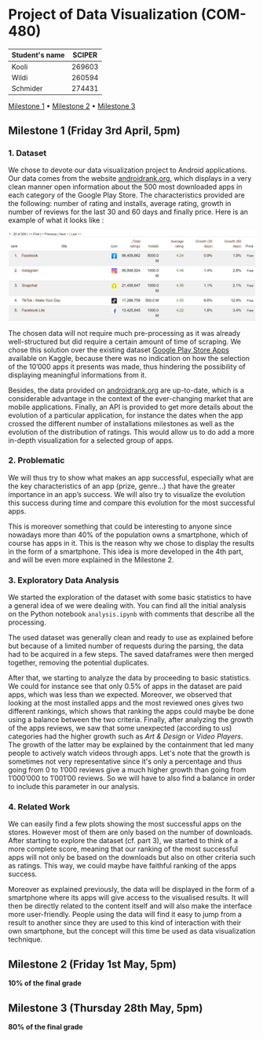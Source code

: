 # Project of Data Visualization (COM-480)

| Student's name | SCIPER |
| -------------- | ------ |
|     Kooli      | 269603 |
|     Wildi      | 260594 |
|     Schmider   | 274431 |

[Milestone 1](#milestone-1-friday-3rd-april-5pm) • [Milestone 2](#milestone-2-friday-1st-may-5pm) • [Milestone 3](#milestone-3-thursday-28th-may-5pm)

## Milestone 1 (Friday 3rd April, 5pm)

### 1. Dataset
We chose to devote our data visualization project to Android applications. Our data comes from the website [androidrank.org](https://www.androidrank.org), which displays in a very clean manner open information about the 500 most downloaded apps in each category of the Google Play Store. The characteristics provided are the following: number of rating and installs, average rating, growth in number of reviews for the last 30 and 60 days and finally price. Here is an example of what it looks like :


![Overview of the data available at androidrank.org](res/overview.PNG)


The chosen data will not require much pre-processing as it was already well-structured but did require a certain amount of time of scraping. We chose this solution over the existing dataset [Google Play Store Apps](https://www.kaggle.com/lava18/google-play-store-apps) available on Kaggle, because there was no indication on how the selection of the 10’000 apps it presents was made, thus hindering the possibility of displaying meaningful informations from it.

Besides, the data provided on [androidrank.org](https://www.androidrank.org) are up-to-date, which is a considerable advantage in the context of the ever-changing market that are mobile applications. Finally, an API is provided to get more details about the evolution of a particular application, for instance the dates when the app crossed the different number of installations milestones as well as the evolution of the distribution of ratings. This would allow us to do add a more in-depth visualization for a selected group of apps.


### 2. Problematic
We will thus try to show what makes an app successful, especially what are the key characteristics of an app (prize, genre…) that have the greater importance in an app’s success. We will also try to visualize the evolution this success during time and compare this evolution for the most successful apps.

This is moreover something that could be interesting to anyone since nowadays more than 40% of the population owns a smartphone, which of course has apps in it. This is the reason why we chose to display the results in the form of a smartphone. This idea is more developed in the 4th part, and will be even more explained in the Milestone 2.

### 3. Exploratory Data Analysis
We started the exploration of the dataset with some basic statistics to have a general idea of we were dealing with. You can find all the initial analysis on the Python notebook `analysis.ipynb` with comments that describe all the processing.

The used dataset was generally clean and ready to use as explained before but because of a limited number of requests during the parsing, the data had to be acquired in a few steps. The saved dataframes were then merged together, removing the potential duplicates. 

After that, we starting to analyze the data by proceeding to basic statistics. We could for instance see that only 0.5% of apps in the dataset are paid apps, which was less than we expected. Moreover, we observed that looking at the most installed apps and the most reviewed ones gives two different rankings, which shows that ranking the apps could maybe be done using a balance between the two criteria. Finally, after analyzing the growth of the apps reviews, we saw that some unexpected (according to us) categories had the higher growth such as *Art & Design* or *Video Players*. The growth of the latter may be explained by the containment that led many people to actively watch videos through apps. Let's note that the growth is sometimes not very representative since it's only a percentage and thus going from 0 to 1’000 reviews give a much higher growth than going from 1’000’000 to 1’001’00 reviews. So we will have to also find a balance in order to include this parameter in our analysis.

### 4. Related Work
We can easily find a few plots showing the most successful apps on the stores. However most of them are only based on the number of downloads. After starting to explore the dataset (cf. part 3), we started to think of a more complete score, meaning that our ranking of the most successful apps will not only be based on the downloads but also on other criteria such as ratings. This way, we could maybe have faithful ranking of the apps success.

Moreover as explained previously, the data will be displayed in the form of a smartphone where its apps will give access to the visualised results. It will then be directly related to the content itself and will also make the interface more user-friendly. People using the data will find it easy to jump from a result to another since they are used to this kind of interaction with their own smartphone, but the concept will this time be used as data visualization technique.




## Milestone 2 (Friday 1st May, 5pm)

**10% of the final grade**




## Milestone 3 (Thursday 28th May, 5pm)

**80% of the final grade**

